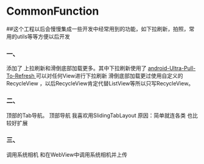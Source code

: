 # CommonFunction
##这个工程以后会慢慢集成一些开发中经常用到的功能，如下拉刷新，拍照，常用的utils等等方便以后开发

### 一、<br/>
添加了 上拉刷新和滑倒底部加载更多。其中下拉刷新使用了
[android-Ultra-Pull-To-Refresh ](https://github.com/liaohuqiu/android-Ultra-Pull-To-Refresh) 可以对任何View进行下拉刷新
滑倒底部加载更过使用自定义的RecycleView ，以后RecycleView肯定代替ListView等所以只写RecycleView。
    
### 二、    
顶部的Tab导航。
顶部导航 我喜欢用SlidingTabLayout 原因：简单就连各类 也比较好扩展

### 三、
调用系统相机 和在WebView中调用系统相机并上传